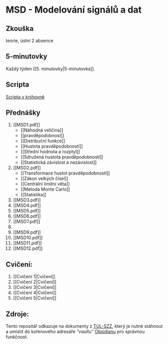 # MSD - Modelování signálů a dat
## Zkouška 
teorie, ústní
2 absence

## 5-minutovky
Každý týden [[5. minutovky|5-minutovka]].

## Scripta
[Scripta v knihovně](https://knihovna-opac.tul.cz/records/dadfa210-84b1-48ea-95a1-4cfc3f4c42fb)

## Přednášky
1. [[MSD1.pdf]] 
	- [[Náhodná veličina]] 
	- [[pravděpodobnost]] 
	- [[Distribuční funkce]] 
	- [[Hustota pravděpodobnosti]]
	- [[Střední hodnota a rozptyl]]
	- [[Sdružená hustota pravděpodobnosti]]
	- [[Statistická závislost a nezávislost]]
2. [[MSD2.pdf]]
	- [[Transformace hustot pravděpodobnosti]]
	- [[Zákon velkých čísel]]
	- [[Centrální limitní věta]]
	- [[Metoda Monte Carlo]]
	- [[Statistika]]
3. [[MSD3.pdf]]
4. [[MSD4.pdf]]
5. [[MSD5.pdf]]
6. [[MSD6.pdf]]
7. [[MSD7.pdf]]
8. 
9. [[MSD9.pdf]]
10. [[MSD10.pdf]]
11. [[MSD11.pdf]]
12. [[MSD12.pdf]]

## Cvičení:
1. [[Cvičení 1|Cvičení]]
2. [[Cvičení 2|Cvičení]]
3. [[Cvičení 3|Cvičení]]
4. [[Cvičení 4|Cvičení]]
5. [[Cvičení 5|Cvičení]]

## Zdroje:
Tento repositář odkazuje na dokumenty z [TUL-SZZ](https://github.com/elPytel/TUL-SZZ), který je nutné stáhnout a umístit do kořenového adresáře *"vaultu"* [Obsidianu](https://obsidian.md/) pro správnou funkčnost. 
